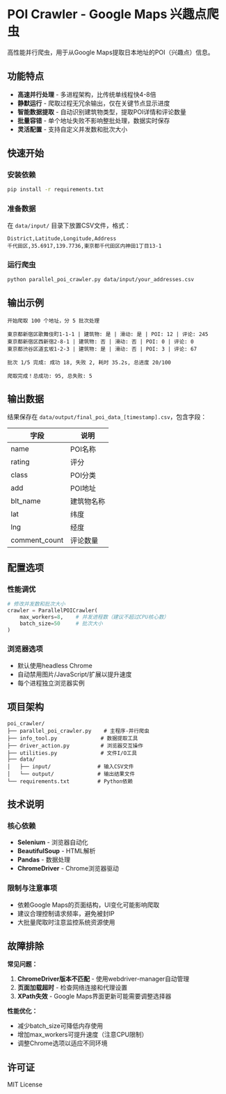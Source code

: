 # POI Crawler - Google Maps 兴趣点爬虫

高性能并行爬虫，用于从Google Maps提取日本地址的POI（兴趣点）信息。

## 功能特点

- **高速并行处理** - 多进程架构，比传统单线程快4-8倍
- **静默运行** - 爬取过程无冗余输出，仅在关键节点显示进度
- **智能数据提取** - 自动识别建筑物类型，提取POI详情和评论数量
- **批量容错** - 单个地址失败不影响整批处理，数据实时保存
- **灵活配置** - 支持自定义并发数和批次大小

## 快速开始

### 安装依赖
```bash
pip install -r requirements.txt
```

### 准备数据
在 `data/input/` 目录下放置CSV文件，格式：
```csv
District,Latitude,Longitude,Address
千代田区,35.6917,139.7736,東京都千代田区内神田1丁目13-1
```

### 运行爬虫
```bash
python parallel_poi_crawler.py data/input/your_addresses.csv
```

## 输出示例

```
开始爬取 100 个地址，分 5 批次处理

東京都新宿区歌舞伎町1-1-1 | 建筑物: 是 | 滑动: 是 | POI: 12 | 评论: 245
東京都新宿区西新宿2-8-1 | 建筑物: 否 | 滑动: 否 | POI: 0 | 评论: 0
東京都渋谷区道玄坂1-2-3 | 建筑物: 是 | 滑动: 否 | POI: 3 | 评论: 67

批次 1/5 完成: 成功 18, 失败 2, 耗时 35.2s, 总进度 20/100

爬取完成！总成功: 95, 总失败: 5
```

## 输出数据

结果保存在 `data/output/final_poi_data_[timestamp].csv`，包含字段：

| 字段 | 说明 |
|------|------|
| name | POI名称 |
| rating | 评分 |
| class | POI分类 |
| add | POI地址 |
| blt_name | 建筑物名称 |
| lat | 纬度 |
| lng | 经度 |
| comment_count | 评论数量 |

## 配置选项

### 性能调优
```python
# 修改并发数和批次大小
crawler = ParallelPOICrawler(
    max_workers=8,    # 并发进程数（建议不超过CPU核心数）
    batch_size=50     # 批次大小
)
```

### 浏览器选项
- 默认使用headless Chrome
- 自动禁用图片/JavaScript/扩展以提升速度
- 每个进程独立浏览器实例

## 项目架构

```
poi_crawler/
├── parallel_poi_crawler.py    # 主程序-并行爬虫
├── info_tool.py              # 数据提取工具
├── driver_action.py          # 浏览器交互操作
├── utilities.py              # 文件I/O工具
├── data/
│   ├── input/               # 输入CSV文件
│   └── output/              # 输出结果文件
└── requirements.txt         # Python依赖
```

## 技术说明

### 核心依赖
- **Selenium** - 浏览器自动化
- **BeautifulSoup** - HTML解析
- **Pandas** - 数据处理
- **ChromeDriver** - Chrome浏览器驱动

### 限制与注意事项
- 依赖Google Maps的页面结构，UI变化可能影响爬取
- 建议合理控制请求频率，避免被封IP
- 大批量爬取时注意监控系统资源使用

## 故障排除

**常见问题：**
1. **ChromeDriver版本不匹配** - 使用webdriver-manager自动管理
2. **页面加载超时** - 检查网络连接和代理设置
3. **XPath失效** - Google Maps界面更新可能需要调整选择器

**性能优化：**
- 减少batch_size可降低内存使用
- 增加max_workers可提升速度（注意CPU限制）
- 调整Chrome选项以适应不同环境

## 许可证

MIT License